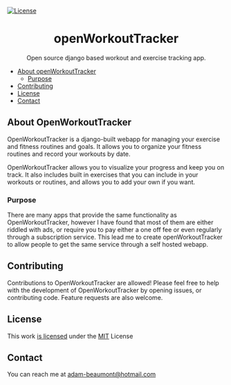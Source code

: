 [![License][license-shield]][license-uri]

<h1 align="center">openWorkoutTracker</h1>
  <p align="center">
    Open source django based workout and exercise tracking app.
    <br />
    <a href="http://adam-beaumont.com>View Demo</a>
  </p>

<!-- MarkdownTOC autolink="true" -->

- [About openWorkoutTracker](#about-openworkouttracker)
  - [Purpose](#purpose)
- [Contributing](#contributing)
- [License](#license)
- [Contact](#contact)


<!-- /MarkdownTOC -->

## About OpenWorkoutTracker

OpenWorkoutTracker is a django-built webapp for managing your exercise and fitness routines and goals. It allows you to organize your fitness routines and record your workouts by date. 

OpenWorkoutTracker allows you to visualize your progress and keep you on track. It also includes built in exercises that you can include in your workouts or routines, and allows you to add your own if you want.

### Purpose

There are many apps that provide the same functionality as OpenWorkoutTracker, however I have found that most of them are either riddled with ads, or require you to pay either a one off fee or even regularly through a subscription service. This lead me to create openWorkoutTracker to allow people to get the same service through a self hosted webapp.

## Contributing

Contributions to OpenWorkoutTracker are allowed! Please feel free to help with the development of OpenWorkoutTracker by opening issues, or contributing code. Feature requests are also welcome.

## License

This work [is licensed](https://github.com/Adam-Beaumont/openWorkoutTracker/blob/master/LICENSE) under the [MIT](https://opensource.org/licenses/MIT) License

## Contact

You can reach me at [adam-beaumont@hotmail.com](mailto:adam-beaumont@hotmail.com)

[license-shield]: https://img.shields.io/badge/license-MIT-green
[license-uri]: https://opensource.org/licenses/MIT
